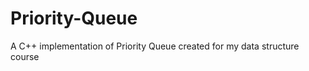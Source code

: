 Priority-Queue
==============

A C++ implementation of Priority Queue created for my data structure course
